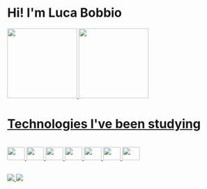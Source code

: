# Hi! I'm Luca Bobbio

<div>
  <a href="https://github.com/LucaBobbioDev">
    <img height ="160em" src="https://github-readme-stats.vercel.app/api?username=LucaBobbioDev&theme=shades-of-purple&show_icons&count_private=true"/>
    <img height ="160em" src="https://github-readme-stats.vercel.app/api/top-langs/?username=LucaBobbioDev&layout=compact&theme=shades-of-purple&count_private=true"/>
<div>
  
 # Technologies I've been studying
<div style="display:inline_block"> <br/>
  <img height="30" width="40" src="https://cdn.jsdelivr.net/gh/devicons/devicon/icons/html5/html5-original.svg" />
  <img height="30" width="40" src="https://cdn.jsdelivr.net/gh/devicons/devicon/icons/css3/css3-original.svg" />
  <img height="30" width="40" src="https://cdn.jsdelivr.net/gh/devicons/devicon/icons/javascript/javascript-original.svg" />
  <img height="30" width="40" src="https://cdn.jsdelivr.net/gh/devicons/devicon/icons/typescript/typescript-original.svg" />
  <img height="30" width="40" src="https://cdn.jsdelivr.net/gh/devicons/devicon/icons/react/react-original.svg" />
  <img height="30" width="40" src="https://cdn.jsdelivr.net/gh/devicons/devicon/icons/angularjs/angularjs-original.svg" />
  <img height="30" width="40" src="https://cdn.jsdelivr.net/gh/devicons/devicon/icons/flutter/flutter-original.svg"/>
</div>
  
##

<div>
  <a href="https://www.linkedin.com/in/luca-bobbio-0135b2240/" target="blank">
    <img src="https://img.shields.io/badge/LinkedIn-0077B5?style=for-the-badge&logo=linkedin&logoColor=white"/>
  </a>
  <a href="https://www.facebook.com/Luca.bobbio.1/" target="blank">
    <img src="https://img.shields.io/badge/Facebook-1877F2?style=for-the-badge&logo=facebook&logoColor=white"/>
  </a>
</div>
